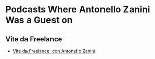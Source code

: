 # Podcasts Where Antonello Zanini Was a Guest on

## Vite da Freelance
- [Vite da Freelance: con Antonello Zanini](https://www.youtube.com/watch?v=fmf-mkvd8XE)
